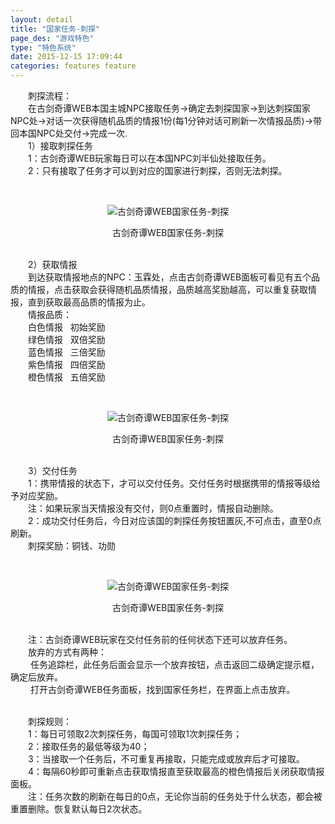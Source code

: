 ```yaml
---
layout: detail
title: "国家任务-刺探"
page_des: "游戏特色"
type: "特色系统"
date: 2015-12-15 17:09:44
categories: features feature
---
```

 

  <p>　　刺探流程：<br/>　　在古剑奇谭WEB本国主城NPC接取任务→确定去刺探国家→到达刺探国家NPC处→对话一次获得随机品质的情报1份(每1分钟对话可刷新一次情报品质)→带回本国NPC处交付→完成一次.<br/>　　1）接取刺探任务<br/>　　1：古剑奇谭WEB玩家每日可以在本国NPC刘半仙处接取任务。<br/>　　2：只有接取了任务才可以到对应的国家进行刺探，否则无法刺探。</p><p>&nbsp;</p><p style="TEXT-ALIGN: center"><img title="古剑奇谭WEB国家任务-刺探" alt="古剑奇谭WEB国家任务-刺探" src="http://dev.36b.me/current/gjqt/img/resource/204-1.jpg"/></p><p style="TEXT-ALIGN: center">古剑奇谭WEB国家任务-刺探</p><p><br/>　　2）获取情报<br/>　　到达获取情报地点的NPC：玉霖处，点击古剑奇谭WEB面板可看见有五个品质的情报，点击获取会获得随机品质情报，品质越高奖励越高，可以重复获取情报，直到获取最高品质的情报为止。<br/>　　情报品质：<br/>　　白色情报&nbsp;&nbsp; 初始奖励<br/>　　绿色情报&nbsp;&nbsp; 双倍奖励<br/>　　蓝色情报&nbsp;&nbsp; 三倍奖励<br/>　　紫色情报&nbsp;&nbsp; 四倍奖励<br/>　　橙色情报&nbsp;&nbsp; 五倍奖励</p><p>&nbsp;</p><p style="TEXT-ALIGN: center"><img title="古剑奇谭WEB国家任务-刺探" alt="古剑奇谭WEB国家任务-刺探" src="http://dev.36b.me/current/gjqt/img/resource/204-2.jpg"/></p><p style="TEXT-ALIGN: center">古剑奇谭WEB国家任务-刺探</p><p><br/>　　3）交付任务<br/>　　1：携带情报的状态下，才可以交付任务。交付任务时根据携带的情报等级给予对应奖励。<br/>　　注：如果玩家当天情报没有交付，则0点重置时，情报自动删除。<br/>　　2：成功交付任务后，今日对应该国的刺探任务按钮置灰,不可点击，直至0点刷新。<br/>　　刺探奖励：铜钱、功勋</p><p>&nbsp;</p><p style="TEXT-ALIGN: center"><img title="古剑奇谭WEB国家任务-刺探" alt="古剑奇谭WEB国家任务-刺探" src="http://dev.36b.me/current/gjqt/img/resource/204-3.jpg"/></p><p style="TEXT-ALIGN: center">古剑奇谭WEB国家任务-刺探</p><p><br/>　　注：古剑奇谭WEB玩家在交付任务前的任何状态下还可以放弃任务。<br/>　　放弃的方式有两种：<br/>　　 任务追踪栏，此任务后面会显示一个放弃按钮，点击返回二级确定提示框，确定后放弃。<br/>　　 打开古剑奇谭WEB任务面板，找到国家任务栏，在界面上点击放弃。</p><p><br/>　　刺探规则：<br/>　　1：每日可领取2次刺探任务，每国可领取1次刺探任务；<br/>　　2：接取任务的最低等级为40；<br/>　　3：当接取一个任务后，不可重复再接取，只能完成或放弃后才可接取。<br/>　　4：每隔60秒即可重新点击获取情报直至获取最高的橙色情报后关闭获取情报面板。<br/>　　注：任务次数的刷新在每日的0点，无论你当前的任务处于什么状态，都会被重置删除。恢复默认每日2次状态。</p>